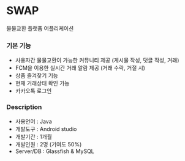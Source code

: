 # SWAP
물물교환 플랫폼 어플리케이션


### 기본 기능
- 사용자간 물물교환이 가능한 커뮤니티 제공 (게시물 작성, 덧글 작성, 거래)  
- FCM을 이용한 실시간 거래 알람 제공 (거래 수락, 거절 시)  
- 상품 즐겨찾기 기능  
- 현재 거래상태 확인 가능  
- 카카오톡 로그인  

### Description  
- 사용언어 : Java  
- 개발도구 : Android studio  
- 개발기간 : 1개월  
- 개발인원 : 2명 (기여도 50%)  
- Server/DB : Glassfish & MySQL  

